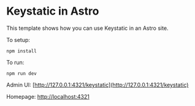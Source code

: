 # Keystatic in Astro

This template shows how you can use Keystatic in an Astro site.

To setup:

```shell
npm install
```

To run:

```shell
npm run dev
```

Admin UI: [http://127.0.0.1:4321/keystatic](http://127.0.0.1:4321/keystatic)

Homepage: [http://localhost:4321](http://localhost:4321)
